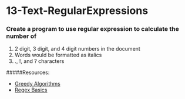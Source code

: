 # 13-Text-RegularExpressions

### Create a program to use regular expression to calculate the number of 
1. 2 digit, 3 digit, and 4 digit numbers in the document
2. Words would be formatted as italics
3. ., !, and ? characters

#####Resources:
* [Greedy Algorithms](https://youtu.be/c9HbsUSWilw?list=PLRqwX-V7Uu6YEypLuls7iidwHMdCM6o2w)
* [Regex Basics](https://shiffman.github.io/A2Z-F16/week2-regex/01_regexbasics/)
               
                                           

